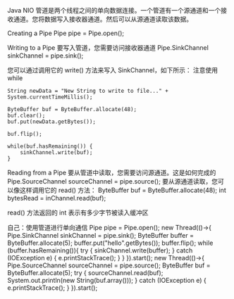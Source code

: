 Java NIO 管道是两个线程之间的单向数据连接。一个管道有一个源通道和一个接收通道。您将数据写入接收器通道。然后可以从源通道读取该数据。

Creating a Pipe
Pipe pipe = Pipe.open();


Writing to a Pipe
要写入管道，您需要访问接收器通道
Pipe.SinkChannel sinkChannel = pipe.sink();

您可以通过调用它的 write() 方法来写入 SinkChannel，如下所示：    注意使用while
```
String newData = "New String to write to file..." + System.currentTimeMillis();

ByteBuffer buf = ByteBuffer.allocate(48);
buf.clear();
buf.put(newData.getBytes());

buf.flip();

while(buf.hasRemaining()) {
    sinkChannel.write(buf);
}
```

Reading from a Pipe
要从管道中读取，您需要访问源通道。这是如何完成的
Pipe.SourceChannel sourceChannel = pipe.source();
要从源通道读取，您可以像这样调用它的 read() 方法：
ByteBuffer buf = ByteBuffer.allocate(48);
int bytesRead = inChannel.read(buf);

read() 方法返回的 int 表示有多少字节被读入缓冲区


自己：使用管道进行单向通信
Pipe pipe = Pipe.open();
        new Thread(()->{
          Pipe.SinkChannel sinkChannel = pipe.sink();
          ByteBuffer buffer = ByteBuffer.allocate(5);
          buffer.put("hello".getBytes());
          buffer.flip();
          while (buffer.hasRemaining()){
              try {
                  sinkChannel.write(buffer);
              } catch (IOException e) {
                  e.printStackTrace();
              }
          }
        }).start();
        new Thread(()->{
          Pipe.SourceChannel sourceChannel =  pipe.source();
            ByteBuffer buf = ByteBuffer.allocate(5);
            try {
                sourceChannel.read(buf);
                System.out.println(new String(buf.array()));
            } catch (IOException e) {
                e.printStackTrace();
            }
        }).start();
